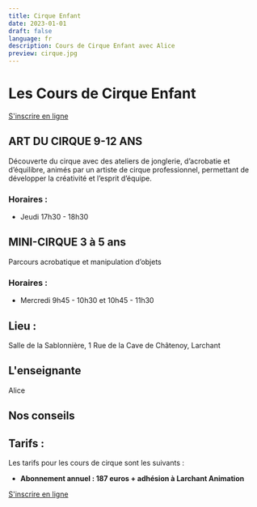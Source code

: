 ```yaml
---
title: Cirque Enfant
date: 2023-01-01
draft: false
language: fr
description: Cours de Cirque Enfant avec Alice
preview: cirque.jpg
---
```

# Les Cours de Cirque Enfant

<div > 
          <a href="https://larchant-animation.s2.yapla.com/fr/ateliers-enfants-2024-2025-14144" class="items-center px-6 py-3 border border-transparent text-base font-medium rounded-md shadow-sm text-white bg-indigo-500 hover:bg-indigo-800 focus:outline-none focus:ring-2 focus:ring-offset-2 focus:ring-indigo-500 ">
            S'inscrire en ligne
          </a>
          
</div>

## ART DU CIRQUE 9-12 ANS
Découverte du cirque avec des ateliers de jonglerie, d’acrobatie et d’équilibre, animés par un artiste de cirque professionnel, permettant de développer la créativité et l’esprit d’équipe.

### Horaires :
- Jeudi 17h30 - 18h30

## MINI-CIRQUE 3 à 5 ans
Parcours acrobatique et manipulation d’objets

### Horaires :
- Mercredi 9h45 - 10h30 et 10h45 - 11h30

## Lieu :

Salle de la Sablonnière, 1 Rue de la Cave de Châtenoy, Larchant

## L'enseignante

Alice 
## Nos conseils



## Tarifs :

Les tarifs pour les cours de cirque sont les suivants :

* **Abonnement annuel : 187 euros + adhésion à Larchant Animation**

<div > 
          <a href="https://larchant-animation.s2.yapla.com/fr/ateliers-enfants-2024-2025-14144" class="items-center px-6 py-3 border border-transparent text-base font-medium rounded-md shadow-sm text-white bg-indigo-500 hover:bg-indigo-800 focus:outline-none focus:ring-2 focus:ring-offset-2 focus:ring-indigo-500 ">
            S'inscrire en ligne
          </a>
          
</div>
